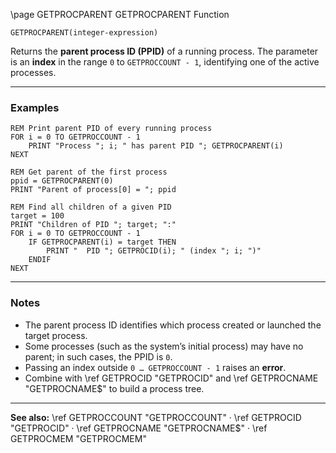 \page GETPROCPARENT GETPROCPARENT Function

```basic
GETPROCPARENT(integer-expression)
```

Returns the **parent process ID (PPID)** of a running process.
The parameter is an **index** in the range `0` to `GETPROCCOUNT - 1`, identifying one of the active processes.

---

### Examples

```basic
REM Print parent PID of every running process
FOR i = 0 TO GETPROCCOUNT - 1
    PRINT "Process "; i; " has parent PID "; GETPROCPARENT(i)
NEXT
```

```basic
REM Get parent of the first process
ppid = GETPROCPARENT(0)
PRINT "Parent of process[0] = "; ppid
```

```basic
REM Find all children of a given PID
target = 100
PRINT "Children of PID "; target; ":"
FOR i = 0 TO GETPROCCOUNT - 1
    IF GETPROCPARENT(i) = target THEN
        PRINT "  PID "; GETPROCID(i); " (index "; i; ")"
    ENDIF
NEXT
```

---

### Notes

* The parent process ID identifies which process created or launched the target process.
* Some processes (such as the system’s initial process) may have no parent; in such cases, the PPID is `0`.
* Passing an index outside `0 … GETPROCCOUNT - 1` raises an **error**.
* Combine with \ref GETPROCID "GETPROCID" and \ref GETPROCNAME "GETPROCNAME\$" to build a process tree.

---

**See also:**
\ref GETPROCCOUNT "GETPROCCOUNT" · \ref GETPROCID "GETPROCID" · \ref GETPROCNAME "GETPROCNAME\$" · \ref GETPROCMEM "GETPROCMEM"
